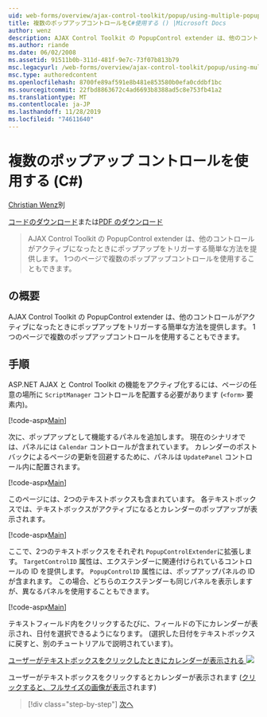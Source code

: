 ```yaml
---
uid: web-forms/overview/ajax-control-toolkit/popup/using-multiple-popup-controls-cs
title: 複数のポップアップコントロールをC#使用する () |Microsoft Docs
author: wenz
description: AJAX Control Toolkit の PopupControl extender は、他のコントロールがアクティブになったときにポップアップをトリガーする簡単な方法を提供します。 また、m...
ms.author: riande
ms.date: 06/02/2008
ms.assetid: 91511b0b-311d-481f-9e7c-73f07b813b79
msc.legacyurl: /web-forms/overview/ajax-control-toolkit/popup/using-multiple-popup-controls-cs
msc.type: authoredcontent
ms.openlocfilehash: 8700fe89af591e8b481e853580b0efa0cddbf1bc
ms.sourcegitcommit: 22fbd8863672c4ad6693b8388ad5c8e753fb41a2
ms.translationtype: MT
ms.contentlocale: ja-JP
ms.lasthandoff: 11/28/2019
ms.locfileid: "74611640"
---
```

# <a name="using-multiple-popup-controls-c"></a>複数のポップアップ コントロールを使用する (C#)

[Christian Wenz](https://github.com/wenz)別

[コードのダウンロード](https://download.microsoft.com/download/9/3/f/93f8daea-bebd-4821-833b-95205389c7d0/PopupControl1.cs.zip)または[PDF のダウンロード](https://download.microsoft.com/download/2/d/c/2dc10e34-6983-41d4-9c08-f78f5387d32b/popupcontrol1CS.pdf)

> AJAX Control Toolkit の PopupControl extender は、他のコントロールがアクティブになったときにポップアップをトリガーする簡単な方法を提供します。 1つのページで複数のポップアップコントロールを使用することもできます。

## <a name="overview"></a>の概要

AJAX Control Toolkit の PopupControl extender は、他のコントロールがアクティブになったときにポップアップをトリガーする簡単な方法を提供します。 1つのページで複数のポップアップコントロールを使用することもできます。

## <a name="steps"></a>手順

ASP.NET AJAX と Control Toolkit の機能をアクティブ化するには、ページの任意の場所に `ScriptManager` コントロールを配置する必要があります (`<form>` 要素内)。

[!code-aspx[Main](using-multiple-popup-controls-cs/samples/sample1.aspx)]

次に、ポップアップとして機能するパネルを追加します。 現在のシナリオでは、パネルには `Calendar` コントロールが含まれています。 カレンダーのポストバックによるページの更新を回避するために、パネルは `UpdatePanel` コントロール内に配置されます。

[!code-aspx[Main](using-multiple-popup-controls-cs/samples/sample2.aspx)]

このページには、2つのテキストボックスも含まれています。 各テキストボックスでは、テキストボックスがアクティブになるとカレンダーのポップアップが表示されます。

[!code-aspx[Main](using-multiple-popup-controls-cs/samples/sample3.aspx)]

ここで、2つのテキストボックスをそれぞれ `PopupControlExtender`に拡張します。 `TargetControlID` 属性は、エクステンダーに関連付けられているコントロールの ID を提供します。 `PopupControlID` 属性には、ポップアップパネルの ID が含まれます。 この場合、どちらのエクステンダーも同じパネルを表示しますが、異なるパネルを使用することもできます。

[!code-aspx[Main](using-multiple-popup-controls-cs/samples/sample4.aspx)]

テキストフィールド内をクリックするたびに、フィールドの下にカレンダーが表示され、日付を選択できるようになります。 (選択した日付をテキストボックスに戻すと、別のチュートリアルで説明されています)。

[ユーザーがテキストボックスをクリックしたときにカレンダーが表示される ![](using-multiple-popup-controls-cs/_static/image2.png)](using-multiple-popup-controls-cs/_static/image1.png)

ユーザーがテキストボックスをクリックするとカレンダーが表示されます ([クリックすると、フルサイズの画像が表示](using-multiple-popup-controls-cs/_static/image3.png)されます)

> [!div class="step-by-step"]
> [次へ](handling-postbacks-from-a-popup-control-with-an-updatepanel-cs.md)
